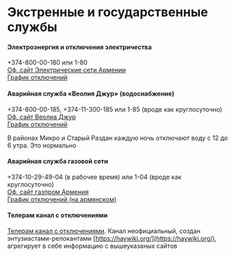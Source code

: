 # Экстренные и государственные службы

#### Электроэнергия и отключения электричества  
+374-800-00-180 или 1-80  
[Оф. сайт Электрические сети Армении](https://www.ena.am/)  
[График отключений](https://www.ena.am/Info.aspx?id=5&lang=3)  

#### Аварийная служба «Веолия Джур» (водоснабжение)  
+374-800-00-185, +374-11-300-185 или 1-85 (вроде как круглосуточно)  
[Оф. сайт Веолиа Джур](https://www.veolia.am)  
[График отключений](https://interactive.vjur.am/)  

В районах Микро и Старый Раздан каждую ночь отключают воду с 12 до 6 утра. Это нормально

#### Аварийная служба газовой сети  
+374-10-29-49-04 (в рабочее время) или 1-04 (вроде как круглосуточно)  
[Оф. сайт газпром Армения](https://armenia.gazprom.ru/)  
[График отключений (на армянском)](https://armenia-am.gazprom.com/notice/announcement/)  

#### Телерам канал с отключениями
[Телерам канал с отключениями](https://t.me/ArmeniaBlackouts). Канал неофициальный, создан энтузиастами-релокантами [https://haywiki.org/](https://haywiki.org/), агрегирует в себе информацию с вышеуказаных сайтов
